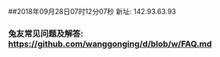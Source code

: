 ##2018年09月28日07时12分07秒 新址: 142.93.63.93
### 兔友常见问题及解答: https://github.com/wanggonging/d/blob/w/FAQ.md
